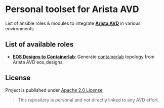 # Personal toolset for Arista AVD

List of ansible roles & modules to integrate [__Arista AVD__](https://www.avd.sh/en/devel/) in various environments

## List of available roles

- [__EOS Designs to Containerlab__](ansible_collections/titom73/avd_tools/roles/eos_designs_to_containerlab): Generate [containerlab](https://containerlab.srlinux.dev/) topology from Arista AVD eos_designs.

## License

Project is published under [Apache 2.0 License](LICENSE)

> This repository is personal and not directly linked to any AVD effort.
